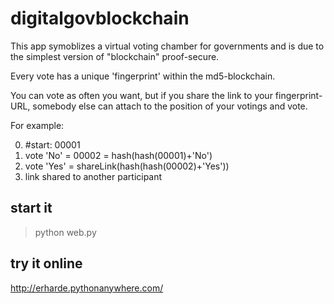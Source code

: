 # digitalgovblockchain

This app symoblizes a virtual voting chamber for governments and is due to the simplest version of "blockchain" proof-secure. 

Every vote has a unique 'fingerprint' within the md5-blockchain. 

You can vote as often you want, but if you share the link to your fingerprint-URL, somebody else can attach to the position of your votings and vote.

For example:

0. #start: 00001
1. vote 'No' = 00002 = hash(hash(00001)+'No')
2. vote 'Yes' = shareLink(hash(hash(00002)+'Yes'))
3. link shared to another participant

## start it

> python web.py

## try it online

http://erharde.pythonanywhere.com/
